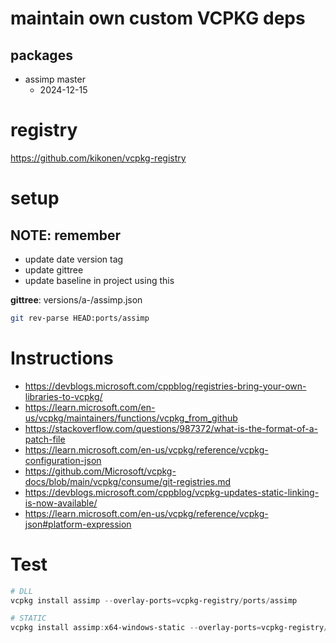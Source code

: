 # maintain own custom VCPKG deps

## packages

- assimp master
  + 2024-12-15

# registry

https://github.com/kikonen/vcpkg-registry


# setup

## NOTE: remember
- update date version tag
- update gittree
- update baseline in project using this

**gittree**: versions/a-/assimp.json
```bash
git rev-parse HEAD:ports/assimp
```

# Instructions

- https://devblogs.microsoft.com/cppblog/registries-bring-your-own-libraries-to-vcpkg/
- https://learn.microsoft.com/en-us/vcpkg/maintainers/functions/vcpkg_from_github
- https://stackoverflow.com/questions/987372/what-is-the-format-of-a-patch-file
- https://learn.microsoft.com/en-us/vcpkg/reference/vcpkg-configuration-json
- https://github.com/Microsoft/vcpkg-docs/blob/main/vcpkg/consume/git-registries.md
- https://devblogs.microsoft.com/cppblog/vcpkg-updates-static-linking-is-now-available/
- https://learn.microsoft.com/en-us/vcpkg/reference/vcpkg-json#platform-expression

# Test

```powershell
# DLL
vcpkg install assimp --overlay-ports=vcpkg-registry/ports/assimp

# STATIC
vcpkg install assimp:x64-windows-static --overlay-ports=vcpkg-registry/ports/assimp
```
